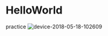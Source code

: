 # HelloWorld
practice
![device-2018-05-18-102609](https://user-images.githubusercontent.com/24422957/40206988-54b684dc-5a86-11e8-9699-881c9c20f4a5.png)
